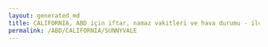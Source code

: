 ```yaml
---
layout: generated_md
title: CALIFORNIA, ABD için iftar, namaz vakitleri ve hava durumu - ilçe/eyalet seç
permalink: /ABD/CALIFORNIA/SUNNYVALE
---
```


<script type="text/javascript">
  var country = ABD;
  var city = CALIFORNIA;
  var state = SUNNYVALE;
  var lat = 72;
  var lon = 21;
</script>
